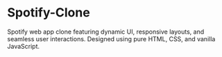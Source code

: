 # Spotify-Clone
Spotify web app clone featuring dynamic UI, responsive layouts, and seamless user interactions. Designed using pure HTML, CSS, and vanilla JavaScript.
